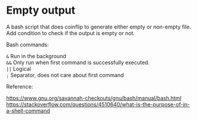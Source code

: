 # Empty output

A bash script that does coinflip to generate either empty or non-empty file.  
Add condition to check if the output is empty or not.

Bash commands:

`&` Run in the background  
`&&` Only run when first command is successfully executed.  
`||` Logical  
`;` Separator, does not care about first command  

Reference:  

https://www.gnu.org/savannah-checkouts/gnu/bash/manual/bash.html  
https://stackoverflow.com/questions/4510640/what-is-the-purpose-of-in-a-shell-command
